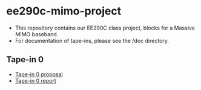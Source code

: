 # ee290c-mimo-project
- This repository contains our EE290C class project, blocks for a Massive MIMO baseband.
- For documentation of tape-ins, please see the /doc directory.

## Tape-in 0
- [Tape-in 0 proposal](https://github.com/ucberkeley-ee290c/fa18-mimo/blob/master/doc/tapein0_proposal.md)
- [Tape-in 0 report](https://github.com/ucberkeley-ee290c/fa18-mimo/blob/master/doc/tapein0_report.md)
